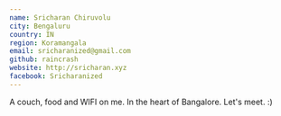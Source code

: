 ```yaml
---
name: Sricharan Chiruvolu
city: Bengaluru
country: IN
region: Koramangala
email: sricharanized@gmail.com
github: raincrash
website: http://sricharan.xyz
facebook: Sricharanized
---
```


A couch, food and WIFI on me. In the heart of Bangalore. Let's meet. :)
